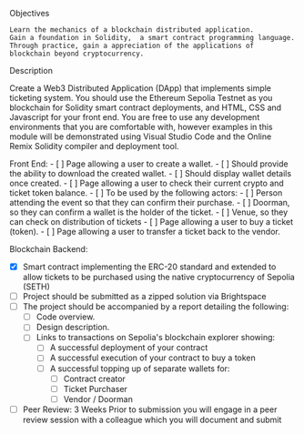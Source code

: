 Objectives

    Learn the mechanics of a blockchain distributed application.
    Gain a foundation in Solidity,  a smart contract programming language.
    Through practice, gain a appreciation of the applications of blockchain beyond cryptocurrency.

Description

Create a Web3 Distributed Application (DApp) that implements simple ticketing system.  You should use the Ethereum Sepolia Testnet as you blockchain for Solidity smart contract deployments,  and HTML, CSS and Javascript for your front end.  You are free to use any development environments that you are comfortable with, however examples in this module will be demonstrated using Visual Studio Code and the Online Remix Solidity compiler and deployment tool.

Front End:
    - [ ] Page allowing a user to create a wallet.
        - [ ] Should provide the ability to download the created wallet.
        - [ ] Should display wallet details once created.
    - [ ] Page allowing a user to check their current crypto and ticket token balance.
        - [ ] To be used by the following actors:
            - [ ] Person attending the event so that they can confirm their purchase.
            - [ ] Doorman, so they can confirm a wallet is the holder of the ticket.
            - [ ] Venue, so they can check on distribution of tickets
    - [ ] Page allowing a user to buy a ticket (token).
    - [ ] Page allowing a user to transfer a ticket back to the vendor.

Blockchain Backend:
- [x] Smart contract implementing the ERC-20 standard and extended to allow tickets to be purchased using the native cryptocurrency of Sepolia (SETH)
- [ ] Project should be submitted as a zipped solution via Brightspace
- [ ] The project should be accompanied by a report detailing the following:
    - [ ] Code overview.
    - [ ] Design description.
    - [ ] Links to transactions on Sepolia's blockchain explorer showing:
        - [ ] A successful deployment of your contract
        - [ ] A successful execution of your contract to buy a token
        - [ ] A successful topping up of separate wallets for:
            - [ ] Contract creator
            - [ ] Ticket Purchaser
            - [ ] Vendor / Doorman
- [ ] Peer Review:  3 Weeks Prior to submission you will engage in a peer review session with a colleague which you will document and submit
